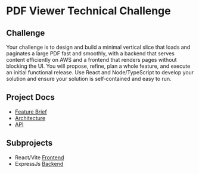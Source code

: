 # PDF Viewer Technical Challenge

## Challenge

Your challenge is to design and build a minimal vertical slice that loads and paginates a large PDF fast and smoothly, with a backend that serves content efficiently on AWS and a frontend that renders pages without blocking the UI. You will propose, refine, plan a whole feature, and execute an initial functional release. Use React and Node/TypeScript to develop your solution and ensure your solution is self‑contained and easy to run.

## Project Docs

- [Feature Brief](docs/feature-brief.md)
- [Architecture](backend/docs/architecture.md)
- [API](backend/docs/api.md)

## Subprojects

- React/Vite [Frontend](frontend/)
- ExpressJs [Backend](backend/)